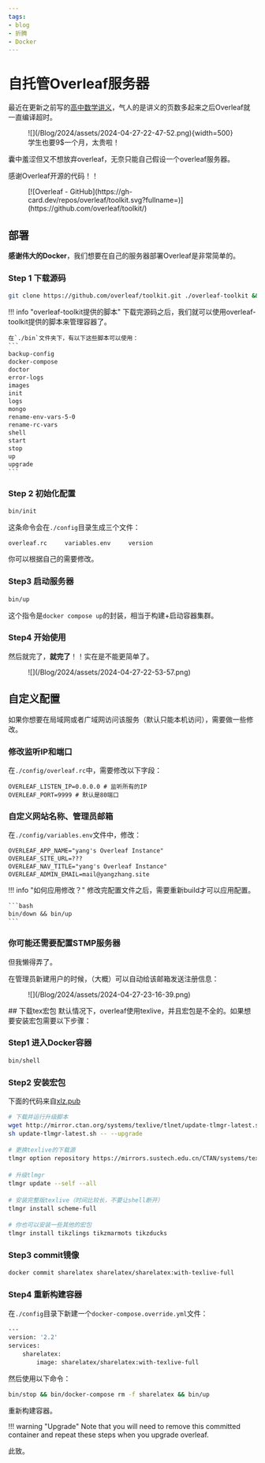 ```yaml
---
tags:
- blog
- 折腾
- Docker
---
```


# 自托管Overleaf服务器

最近在更新之前写的[高中数学讲义](../../../Project/high_school_math)，气人的是讲义的页数多起来之后Overleaf就一直编译超时。

<figure markdown>
![](/Blog/2024/assets/2024-04-27-22-47-52.png){width=500}
<figurecaption>
学生也要9$一个月，太贵啦！
</figurecaption>
</figure>

囊中羞涩但又不想放弃overleaf，无奈只能自己假设一个overleaf服务器。

感谢Overleaf开源的代码！！

<figure markdown>
[![Overleaf - GitHub](https://gh-card.dev/repos/overleaf/toolkit.svg?fullname=)](https://github.com/overleaf/toolkit/)
</figure>

## 部署

**感谢伟大的Docker**，我们想要在自己的服务器部署Overleaf是非常简单的。

### Step 1 下载源码
```bash
git clone https://github.com/overleaf/toolkit.git ./overleaf-toolkit && cd overleaf-toolkit
```
!!! info "overleaf-toolkit提供的脚本"
    下载完源码之后，我们就可以使用overleaf-toolkit提供的脚本来管理容器了。

    在`./bin`文件夹下，有以下这些脚本可以使用：
    ```
    backup-config
    docker-compose
    doctor
    error-logs
    images
    init
    logs
    mongo
    rename-env-vars-5-0
    rename-rc-vars
    shell
    start
    stop
    up
    upgrade
    ```
### Step 2 初始化配置

```bash
bin/init
```

这条命令会在`./config`目录生成三个文件：
```
overleaf.rc     variables.env     version
```
你可以根据自己的需要修改。

### Step3 启动服务器
```bash
bin/up
```
这个指令是`docker compose up`的封装，相当于构建+启动容器集群。

### Step4 开始使用
然后就完了，**就完了**！！实在是不能更简单了。

<figure markdown>
![](/Blog/2024/assets/2024-04-27-22-53-57.png)
</figure>

## 自定义配置
如果你想要在局域网或者广域网访问该服务（默认只能本机访问），需要做一些修改。

### 修改监听IP和端口
在`./config/overleaf.rc`中，需要修改以下字段：
```
OVERLEAF_LISTEN_IP=0.0.0.0 # 监听所有的IP
OVERLEAF_PORT=9999 # 默认是80端口
```

### 自定义网站名称、管理员邮箱
在`./config/variables.env`文件中，修改：
```
OVERLEAF_APP_NAME="yang's Overleaf Instance"
OVERLEAF_SITE_URL=???
OVERLEAF_NAV_TITLE="yang's Overleaf Instance"
OVERLEAF_ADMIN_EMAIL=mail@yangzhang.site
```

!!! info "如何应用修改？"
    修改完配置文件之后，需要重新build才可以应用配置。

    ```bash
    bin/down && bin/up
    ```

### 你可能还需要配置STMP服务器
但我懒得弄了。

在管理员新建用户的时候，（大概）可以自动给该邮箱发送注册信息：
<figure markdown>
![](/Blog/2024/assets/2024-04-27-23-16-39.png)
</figure>
## 下载tex宏包
默认情况下，overleaf使用texlive，并且宏包是不全的。如果想要安装宏包需要以下步骤：

### Step1 进入Docker容器
```bash
bin/shell
```

### Step2 安装宏包
下面的代码来自[xlz.pub](https://xlz.pub/2023/01/10/Ubuntu%E4%BD%BF%E7%94%A8Docker%E6%90%AD%E5%BB%BASharelatex-Overleaf%E5%BC%80%E6%BA%90%E7%89%88%E6%9C%AC-%E5%B9%B6%E9%85%8D%E7%BD%AENginx%E5%8F%8D%E5%90%91%E4%BB%A3%E7%90%86/)
```bash
# 下载并运行升级脚本
wget http://mirror.ctan.org/systems/texlive/tlnet/update-tlmgr-latest.sh
sh update-tlmgr-latest.sh -- --upgrade

# 更换texlive的下载源
tlmgr option repository https://mirrors.sustech.edu.cn/CTAN/systems/texlive/tlnet/

# 升级tlmgr
tlmgr update --self --all

# 安装完整版texlive（时间比较长，不要让shell断开）
tlmgr install scheme-full

# 你也可以安装一些其他的宏包
tlmgr install tikzlings tikzmarmots tikzducks
```

### Step3 commit镜像
```bash
docker commit sharelatex sharelatex/sharelatex:with-texlive-full
```

### Step4 重新构建容器
在`./config`目录下新建一个`docker-compose.override.yml`文件：
```bash
---
version: '2.2'
services:
    sharelatex:
        image: sharelatex/sharelatex:with-texlive-full
```
然后使用以下命令：
```bash
bin/stop && bin/docker-compose rm -f sharelatex && bin/up
```
重新构建容器。

!!! warning "Upgrade"
    Note that you will need to remove this committed container and repeat these steps when you upgrade overleaf.

此致。